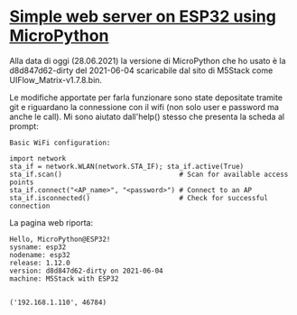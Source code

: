 
# [Simple web server on ESP32 using MicroPython](https://embedded-things.blogspot.com/2020/08/simple-web-server-on-esp32-using.html)

Alla data di oggi (28.06.2021) la versione di MicroPython che ho usato è la d8d847d62-dirty del 2021-06-04 scaricabile dal sito di M5Stack come UIFlow_Matrix-v1.7.8.bin.

Le modifiche apportate per farla funzionare sono state depositate tramite git e riguardano la connessione con il wifi (non solo user e password ma anche le call). Mi sono aiutato dall'help() stesso che presenta la scheda al prompt:

```
Basic WiFi configuration:

import network
sta_if = network.WLAN(network.STA_IF); sta_if.active(True)
sta_if.scan()                             # Scan for available access points
sta_if.connect("<AP_name>", "<password>") # Connect to an AP
sta_if.isconnected()                      # Check for successful connection
```

La pagina web riporta:

```
Hello, MicroPython@ESP32!
sysname: esp32
nodename: esp32
release: 1.12.0
version: d8d847d62-dirty on 2021-06-04
machine: M5Stack with ESP32


('192.168.1.110', 46784)
```


